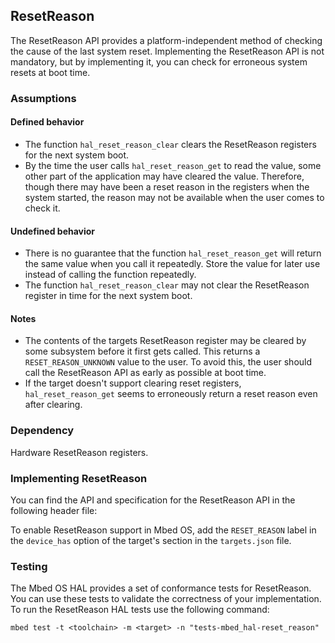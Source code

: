 <h2 id="resetreason-port">ResetReason</h2>

The ResetReason API provides a platform-independent method of checking the cause of the last system reset. Implementing the ResetReason API is not mandatory, but by implementing it, you can check for erroneous system resets at boot time.

### Assumptions

#### Defined behavior

- The function `hal_reset_reason_clear` clears the ResetReason registers for the next system boot.
- By the time the user calls `hal_reset_reason_get` to read the value, some other part of the application may have cleared the value. Therefore, though there may have been a reset reason in the registers when the system started, the reason may not be available when the user comes to check it.

#### Undefined behavior

- There is no guarantee that the function `hal_reset_reason_get` will return the same value when you call it repeatedly. Store the value for later use instead of calling the function repeatedly.
- The function `hal_reset_reason_clear` may not clear the ResetReason register in time for the next system boot.

#### Notes

- The contents of the targets ResetReason register may be cleared by some subsystem before it first gets called. This returns a `RESET_REASON_UNKNOWN` value to the user. To avoid this, the user should call the ResetReason API as early as possible at boot time.
- If the target doesn't support clearing reset registers, `hal_reset_reason_get` seems to erroneously return a reset reason even after clearing.

### Dependency

Hardware ResetReason registers.

### Implementing ResetReason

You can find the API and specification for the ResetReason API in the following header file:

<!--
[![View code](https://www.mbed.com/embed/?type=library)](http://os-doc-builder.test.mbed.com/docs/development/feature-hal-spec-watchdog-doxy/classmbed_1_1_reset_reason.html)-->

To enable ResetReason support in Mbed OS, add the `RESET_REASON` label in the `device_has` option of the target's section in the `targets.json` file.

### Testing

The Mbed OS HAL provides a set of conformance tests for ResetReason. You can use these tests to validate the correctness of your implementation. To run the ResetReason HAL tests use the following command:

```
mbed test -t <toolchain> -m <target> -n "tests-mbed_hal-reset_reason"
```

<!--
[![View code](https://www.mbed.com/embed/?type=library)](http://os-doc-builder.test.mbed.com/docs/development/feature-hal-spec-watchdog-doxy/classreset__reason_1_1_reset_reason_test.html)-->
